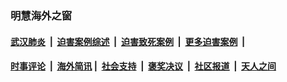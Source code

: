 
### 明慧海外之窗

####  [武汉肺炎](indexes/365.md?t=03181500) &nbsp;|&nbsp;  [迫害案例综述](indexes/328.md?t=03181500) &nbsp;|&nbsp; [迫害致死案例](indexes/277.md?t=03181500)  &nbsp;|&nbsp; [更多迫害案例](indexes/81.md?t=03181500)  &nbsp;|&nbsp; 
####  [时事评论](indexes/19.md?t=03181500) &nbsp;|&nbsp; [海外简讯](indexes/245.md?t=03181500)&nbsp;|&nbsp;  [社会支持](indexes/140.md?t=03181500) &nbsp;|&nbsp; [褒奖决议](indexes/282.md?t=03181500) &nbsp;|&nbsp; [社区报道](indexes/91.md?t=03181500)  &nbsp;|&nbsp; [天人之间](indexes/78.md?t=03181500) 

